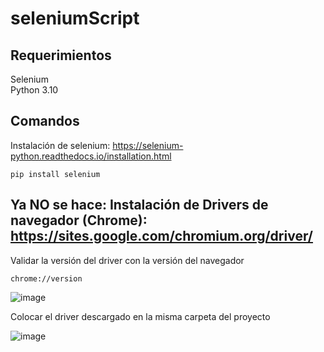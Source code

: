 # seleniumScript

## Requerimientos
Selenium <br/>
Python 3.10

## Comandos 

Instalación de selenium: https://selenium-python.readthedocs.io/installation.html
```
pip install selenium
```

## Ya NO se hace: Instalación de Drivers de navegador (Chrome): https://sites.google.com/chromium.org/driver/ <br/>
Validar la versión del driver con la versión del navegador
```
chrome://version
```

![image](https://user-images.githubusercontent.com/109681476/184384402-ac4e78e2-6489-49ed-ac2f-c02c42c5fc18.png)

Colocar el driver descargado en la misma carpeta del proyecto

![image](https://user-images.githubusercontent.com/109681476/184385133-aba40b01-a3a0-4f37-91ff-69dba0794d5f.png)

